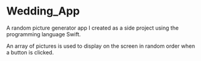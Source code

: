 # Wedding_App

A random picture generator app I created as a side project using the programming language Swift.

An array of pictures is used to display on the screen in random order when a button is clicked.
